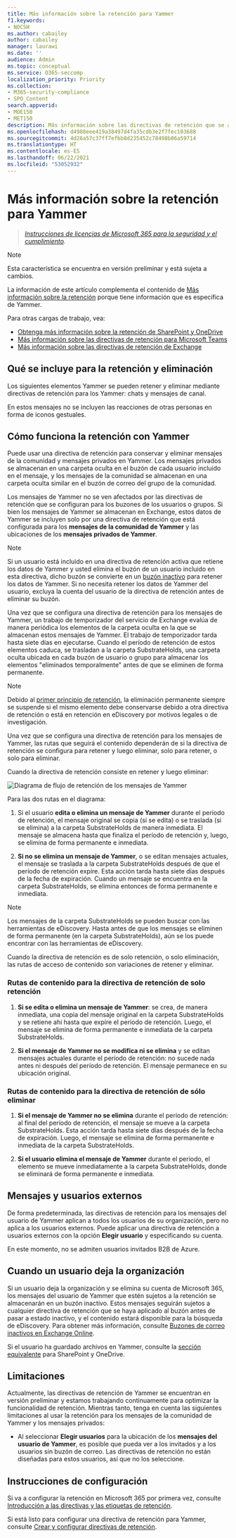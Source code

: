 ```yaml
---
title: Más información sobre la retención para Yammer
f1.keywords:
- NOCSH
ms.author: cabailey
author: cabailey
manager: laurawi
ms.date: ''
audience: Admin
ms.topic: conceptual
ms.service: O365-seccomp
localization_priority: Priority
ms.collection:
- M365-security-compliance
- SPO_Content
search.appverid:
- MOE150
- MET150
description: Más información sobre las directivas de retención que se aplican a Yammer.
ms.openlocfilehash: d4988eee419a38497d4fa35cdb3e2f7fec103688
ms.sourcegitcommit: 4d26a57c37ff7efbb8d235452c78498b06a59714
ms.translationtype: HT
ms.contentlocale: es-ES
ms.lasthandoff: 06/22/2021
ms.locfileid: "53052932"
---
```

# <a name="learn-about-retention-for-yammer"></a>Más información sobre la retención para Yammer

>*[Instrucciones de licencias de Microsoft 365 para la seguridad y el cumplimiento](/office365/servicedescriptions/microsoft-365-service-descriptions/microsoft-365-tenantlevel-services-licensing-guidance/microsoft-365-security-compliance-licensing-guidance).*

> [!NOTE]
> Esta característica se encuentra en versión preliminar y está sujeta a cambios.

La información de este artículo complementa el contenido de [Más información sobre la retención](retention.md) porque tiene información que es específica de Yammer.

Para otras cargas de trabajo, vea:

- [Obtenga más información sobre la retención de SharePoint y OneDrive](retention-policies-sharepoint.md)
- [Más información sobre las directivas de retención para Microsoft Teams](retention-policies-teams.md)
- [Más información sobre las directivas de retención de Exchange](retention-policies-exchange.md)

## <a name="whats-included-for-retention-and-deletion"></a>Qué se incluye para la retención y eliminación

Los siguientes elementos Yammer se pueden retener y eliminar mediante directivas de retención para los Yammer: chats y mensajes de canal.

En estos mensajes no se incluyen las reacciones de otras personas en forma de iconos gestuales.

## <a name="how-retention-works-with-yammer"></a>Cómo funciona la retención con Yammer

Puede usar una directiva de retención para conservar y eliminar mensajes de la comunidad y mensajes privados en Yammer. Los mensajes privados se almacenan en una carpeta oculta en el buzón de cada usuario incluido en el mensaje, y los mensajes de la comunidad se almacenan en una carpeta oculta similar en el buzón de correo del grupo de la comunidad.

Los mensajes de Yammer no se ven afectados por las directivas de retención que se configuran para los buzones de los usuarios o grupos. Si bien los mensajes de Yammer se almacenan en Exchange, estos datos de Yammer se incluyen solo por una directiva de retención que está configurada para los **mensajes de la comunidad de Yammer** y las ubicaciones de los **mensajes privados de Yammer**.

> [!NOTE]
> Si un usuario está incluido en una directiva de retención activa que retiene los datos de Yammer y usted elimina el buzón de un usuario incluido en esta directiva, dicho buzón se convierte en un [buzón inactivo](inactive-mailboxes-in-office-365.md) para retener los datos de Yammer. Si no necesita retener los datos de Yammer del usuario, excluya la cuenta del usuario de la directiva de retención antes de eliminar su buzón.

Una vez que se configura una directiva de retención para los mensajes de Yammer, un trabajo de temporizador del servicio de Exchange evalúa de manera periódica los elementos de la carpeta oculta en la que se almacenan estos mensajes de Yammer. El trabajo de temporizador tarda hasta siete días en ejecutarse. Cuando el período de retención de estos elementos caduca, se trasladan a la carpeta SubstrateHolds, una carpeta oculta ubicada en cada buzón de usuario o grupo para almacenar los elementos "eliminados temporalmente" antes de que se eliminen de forma permanente.

> [!NOTE]
> Debido al [primer principio de retención](retention.md#the-principles-of-retention-or-what-takes-precedence), la eliminación permanente siempre se suspende si el mismo elemento debe conservarse debido a otra directiva de retención o está en retención en eDiscovery por motivos legales o de investigación.

Una vez que se configura una directiva de retención para los mensajes de Yammer, las rutas que seguirá el contenido dependerán de si la directiva de retención se configura para retener y luego eliminar, solo para retener, o solo para eliminar.

Cuando la directiva de retención consiste en retener y luego eliminar:

![Diagrama de flujo de retención de los mensajes de Yammer](../media/yammerretentionlifecycle.png)

Para las dos rutas en el diagrama:

1. Si el usuario **edita o elimina un mensaje de Yammer** durante el período de retención, el mensaje original se copia (si se edita) o se traslada (si se elimina) a la carpeta SubstrateHolds de manera inmediata. El mensaje se almacena hasta que finaliza el período de retención y, luego, se elimina de forma permanente e inmediata.

2. **Si no se elimina un mensaje de Yammer**, o se editan mensajes actuales, el mensaje se traslada a la carpeta SubstrateHolds después de que el período de retención expire. Esta acción tarda hasta siete días después de la fecha de expiración. Cuando un mensaje se encuentra en la carpeta SubstrateHolds, se elimina entonces de forma permanente e inmediata. 

> [!NOTE]
> Los mensajes de la carpeta SubstrateHolds se pueden buscar con las herramientas de eDiscovery. Hasta antes de que los mensajes se eliminen de forma permanente (en la carpeta SubstrateHolds), aún se los puede encontrar con las herramientas de eDiscovery.

Cuando la directiva de retención es de solo retención, o solo eliminación, las rutas de acceso de contenido son variaciones de retener y eliminar.

### <a name="content-paths-for-retain-only-retention-policy"></a>Rutas de contenido para la directiva de retención de solo retención

1. **Si se edita o elimina un mensaje de Yammer**: se crea, de manera inmediata, una copia del mensaje original en la carpeta SubstrateHolds y se retiene ahí hasta que expire el periodo de retención. Luego, el mensaje se elimina de forma permanente e inmediata de la carpeta SubstrateHolds.

2. **Si el mensaje de Yammer no se modifica ni se elimina** y se editan mensajes actuales durante el período de retención: no sucede nada antes ni después del período de retención. El mensaje permanece en su ubicación original.

### <a name="content-paths-for-delete-only-retention-policy"></a>Rutas de contenido para la directiva de retención de sólo eliminar

1. **Si el mensaje de Yammer no se elimina** durante el período de retención: al final del período de retención, el mensaje se mueve a la carpeta SubstrateHolds. Esta acción tarda hasta siete días después de la fecha de expiración. Luego, el mensaje se elimina de forma permanente e inmediata de la carpeta SubstrateHolds.

2. **Si el usuario elimina el mensaje de Yammer** durante el período, el elemento se mueve inmediatamente a la carpeta SubstrateHolds, donde se eliminará de forma permanente e inmediata.


## <a name="messages-and-external-users"></a>Mensajes y usuarios externos

De forma predeterminada, las directivas de retención para los mensajes del usuario de Yammer aplican a todos los usuarios de su organización, pero no aplica a los usuarios externos. Puede aplicar una directiva de retención a usuarios externos con la opción **Elegir usuario** y especificando su cuenta. 

En este momento, no se admiten usuarios invitados B2B de Azure.

## <a name="when-a-user-leaves-the-organization"></a>Cuando un usuario deja la organización 

Si un usuario deja la organización y se elimina su cuenta de Microsoft 365, los mensajes del usuario de Yammer que estén sujetos a la retención se almacenarán en un buzón inactivo. Estos mensajes seguirán sujetos a cualquier directiva de retención que se haya aplicado al buzón antes de pasar a estado inactivo, y el contenido estará disponible para la búsqueda de eDiscovery. Para obtener más información, consulte [Buzones de correo inactivos en Exchange Online](inactive-mailboxes-in-office-365.md). 

Si el usuario ha guardado archivos en Yammer, consulte la [sección equivalente](retention-policies-sharepoint.md#when-a-user-leaves-the-organization) para SharePoint y OneDrive.

## <a name="limitations"></a>Limitaciones

Actualmente, las directivas de retención de Yammer se encuentran en versión preliminar y estamos trabajando continuamente para optimizar la funcionalidad de retención. Mientras tanto, tenga en cuenta las siguientes limitaciones al usar la retención para los mensajes de la comunidad de Yammer y los mensajes privados:

- Al seleccionar **Elegir usuarios** para la ubicación de los **mensajes del usuario de Yammer**, es posible que pueda ver a los invitados y a los usuarios sin buzón de correo. Las directivas de retención no están diseñadas para estos usuarios, así que no los seleccione.

## <a name="configuration-guidance"></a>Instrucciones de configuración

Si va a configurar la retención en Microsoft 365 por primera vez, consulte [Introducción a las directivas y las etiquetas de retención](get-started-with-retention.md).

Si está listo para configurar una directiva de retención para Yammer, consulte [Crear y configurar directivas de retención](create-retention-policies.md).